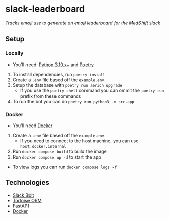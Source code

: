 # slack-leaderboard
*Tracks emoji use to generate an emoji leaderboard for the MedShift slack*

## Setup
### Locally
- You'll need: [Python 3.10.x+](https://python.org) and [Poetry](https://python-poetry.org)
1. To install dependencies, run `poetry install`
2. Create a `.env` file based off the `example.env`
3. Setup the database with `poetry run aerich upgrade`
   - If you use the `poetry shell` command you can ommit the `poetry run` prefix from these commands
4. To run the bot you can do `poetry run python3 -m src.app`

### Docker
- You'll need [Docker](https://docker.com/)
1. Create a `.env` file based off the `example.env`
   - If you need to connect to the host machine, you can use `host.docker.internal`
2. Run `docker compose build` to build the image
3. Run `docker compose up -d` to start the app
- To view logs you can run `docker compose logs -f`

## Technologies
- [Slack Bolt](https://slack.dev/bolt-python/concepts)
- [Tortoise ORM](https://tortoise-orm.readthedocs.io/)
- [FastAPI](https://fastapi.tiangolo.com/)
- [Docker](https://docker.com/)
